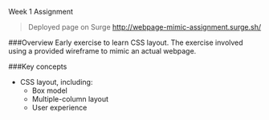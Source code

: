 Week 1 Assignment

> Deployed page on Surge http://webpage-mimic-assignment.surge.sh/

###Overview
Early exercise to learn CSS layout. The exercise involved using a provided wireframe to mimic an actual webpage.

###Key concepts
* CSS layout, including:
  * Box model
  * Multiple-column layout
  * User experience